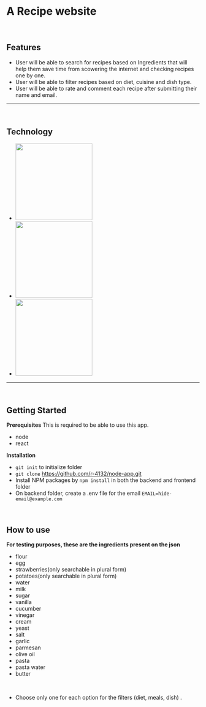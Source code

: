 # A Recipe website
&nbsp;
## Features
- User will be able to search for recipes based on Ingredients that will help them save time from scowering the internet and checking recipes one by one.
- User will be able to filter recipes based on diet, cuisine and dish type.
- User will be able to rate and comment each recipe after submitting their name and email.

---
&nbsp;
## Technology

- <img src = "https://repository-images.githubusercontent.com/37153337/9d0a6780-394a-11eb-9fd1-6296a684b124" width="200">
- <img src = "https://testrigor.com/wp-content/uploads/2023/01/express-logo.png" width="200">
- <img src = "https://www.vectorlogo.zone/logos/nodejs/nodejs-ar21.png" width="200">

---
&nbsp;
## Getting Started
**Prerequisites**
This is required to be able to use this app.
- node
- react

**Installation**
- `git init` to initialize folder
- `git clone` https://github.com/r-4132/node-app.git
- Install NPM packages by `npm install` in both the backend and frontend folder
- On backend folder, create a .env file for the email `EMAIL=hide-email@example.com`

&nbsp;
## How to use
**For testing purposes, these are the ingredients present on the json**
- flour
- egg
- strawberries(only searchable in plural form)
- potatoes(only searchable in plural form)
- water
- milk
- sugar
- vanilla
- cucumber
- vinegar
- cream
- yeast
- salt
- garlic
- parmesan
- olive oil
- pasta
- pasta water
- butter

&nbsp;

- Choose only one for each option for the filters (diet, meals, dish) .
